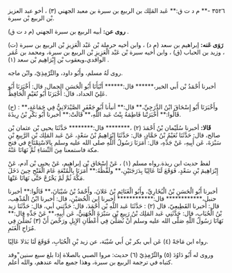 ٣٥٢٦ -** م د ت ق:** عَبد المَلِك بن الربيع بن سبرة بن معبد الجهني (٣) ، أخو عبد العزيز بْن الربيع بْن سبرة.

**روى عن:** أبيه الربيع بن سبرة الجهني (م د ت ق) .

**رَوَى عَنه:** إبراهيم بن سعد (م د) ، وابن أخيه حرملة بْن عَبْد الْعَزِيزِ بْن الربيع بن سبرة (ت) ، وزيد بن الحباب (ق) ، وابن أخيه سبرة بْن عَبْد الْعَزِيزِ بْن الربيع بن سبرة، ومحمد بن عُمَر الواقدي،ويعقوب بْن إِبْرَاهِيم بْن سعد (١) .

روى لَهُ مسلم، وأَبُو داود، والتِّرْمِذِيّ، وابْن ماجه.

أخبرنا أَحْمَدُ بْن أَبي الخير،****** قال:****** أَنْبَأَنَا أَبُو الْحَسَنِ الجمال، قال: أَخْبَرَنَا أَبُو عَلِيّ الحداد، قال: أَخْبَرَنَا أَبُو نُعَيْمٍ الْحَافِظُ.

(ح) : وأَخْبَرَنَا أَبُو إِسْحَاقَ ابْنُ الدَّرَجِيِّ،** قال:** أنبأنا أَبُو جَعْفَرٍ الصَّيْدَلانِيُّ فِي جَمَاعَةٍ،** قَالُوا:** أَخْبَرَتْنا فَاطِمَةُ بِنْتُ عَبد اللَّهِ،** قَالَتْ:** أخبرنا أَبُو بَكْرِ بْنُ رِيذَةَ.

**قَالا:** أخبرنا سُلَيْمان بْنُ أَحْمَدَ (٢) ،******** قال:******** حَدَّثَنَا يحيى بْن عثمان بْن صالح، قال: حَدَّثَنَا نُعَيْمُ بْنُ حَمَّادٍ، قال: حَدَّثَنَا إِبْرَاهِيمُ بْنُ سَعْدٍ، عَنْ عَبد المَلِك بْنِ الرَّبِيعِ بْنِ سَبْرَةَ، عَن أَبِيهِ، عَنْ جَدِّهِ، قال: أَمَرَنَا رَسُولُ اللَّهِ صلى الله عليه وسلم بِالاسْتِمْتَاعِ في فتح مكة فاستمعنا مِنَ النِّسَاءِ ثُمَّ نَهَانَا عَنْهُ.

لفظ حديث ابن ريذة.رواه مسلم (١) ، عَنْ إِسْحَاق بْن إبراهيم، عَنْ يحيى بْن آدم، عَنْ إِبْرَاهِيمَ بْنِ سَعْدٍ، فَوَقَعَ لَنَا عَالِيًا بِدَرَجَتَيْنِ،** ولَفْظُهُ:** أَمَرَنَا بِالْمُتْعَةِ عَامَ الْفَتْحِ حِينَ دَخَلَ مَكَّةَ ثُمَّ لَمْ يَخْرُجْ حَتَّى نَهَانَا عَنْهَا.

أخبرنا أَبُو الْحَسَنِ بْنُ الْبُخَارِيِّ، وأَبُو الْغَنَائِمِ بْنُ عَلانَ، وأَحْمَدُ بْنُ شَيْبَانَ،** قَالُوا:** أخبرنا حنبل،************ قال:************ أخبرنا ابن الْحُصَيْنِ، قال: أخبرنا ابْنُ الْمُذْهِب، قال: أخبرنا القَطِيعِيّ، قال (٢) : حَدَّثَنَا عَبد اللَّهِ بْن أَحْمَدَ، قال: حَدَّثني أبي، قال: حَدَّثَنَا زيد بْنُ الْحُبَابِ، قال: حَدَّثَنِي عَبد المَلِك بْنُ رَبِيعِ بْنِ سَبْرَةَ الْجُهَنِيُّ، عَن أَبِيهِ،** عَنْ جَدِّهِ قال:** نَهَانَا رَسُولُ اللَّهِ صَلَّى الله عليه وسلم أَنْ نُصَلِّيَ فِي أَعْطَانِ الإِبِلِ ورَخَّصَ أَنْ (٣) نُصَلِّيَ فِي مُرَاحِ الْغَنَمِ.

رواه ابن مَاجَهْ (٤) عَن أبي بكر بْن أَبي شَيْبَة، عن زيد بْنِ الْحُبَابِ، فَوَقَعَ لَنَا بَدَلا عَالِيًا.

وروى له أَبُو دَاوُدَ (٥) والتِّرْمِذِيّ (٦) حديث: مروا الصبي بالصلاة إذا بلغ سبع سنين"وقد كتباه في ترجمة الربيع بن سبرة، وهذا جميع ماله عندهم، والله أعلم.